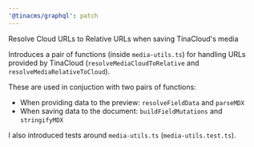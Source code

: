 ```yaml
---
'@tinacms/graphql': patch
---
```


Resolve Cloud URLs to Relative URLs when saving TinaCloud's media

Introduces a pair of functions (inside `media-utils.ts`) for handling URLs provided by TinaCloud (`resolveMediaCloudToRelative` and `resolveMediaRelativeToCloud`).

These are used in conjuction with two pairs of functions:

* When providing data to the preview: `resolveFieldData` and `parseMDX`
* When saving data to the document: `buildFieldMutations` and `stringifyMDX`

I also introduced tests around `media-utils.ts` (`media-utils.test.ts`).

